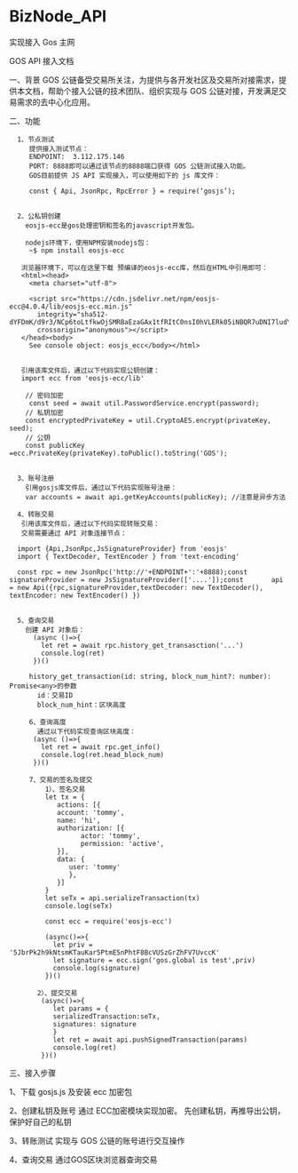 # BizNode_API
实现接入 Gos 主网



GOS API 接入文档

 一、背景
   GOS 公链备受交易所关注，为提供与各开发社区及交易所对接需求，提供本文档，帮助个接入公链的技术团队、组织实现与 GOS 公链对接，开发满足交易需求的去中心化应用。

二、功能

      1、节点测试
         提供接入测试节点：
         ENDPOINT:  3.112.175.146
         PORT: 8888即可以通过该节点的8888端口获得 GOS 公链测试接入功能。
         GOS目前提供 JS API 实现接入，可以使用如下的 js 库文件：

         const { Api, JsonRpc, RpcError } = require(‘gosjs’);

      
      2、公私钥创建
        eosjs-ecc是gos处理密钥和签名的javascript开发包。

        nodejs环境下，使用NPM安装nodejs包：
         ~$ npm install eosjs-ecc
   
       浏览器环境下，可以在这里下载 预编译的eosjs-ecc库，然后在HTML中引用即可：
       <html><head>
         <meta charset="utf-8">
          
         <script src="https://cdn.jsdelivr.net/npm/eosjs-ecc@4.0.4/lib/eosjs-ecc.min.js"
           integrity="sha512-dYFDmK/d9r3/NCp6toLtfkwOjSMRBaEzaGAx1tfRItC0nsI0hVLERk05iNBQR7uDNI7ludYhcBI4vUiFHdjsTQ=="
           crossorigin="anonymous"></script>
       </head><body>
         See console object: eosjs_ecc</body></html>


       引用该库文件后，通过以下代码实现公钥创建：
       import ecc from 'eosjs-ecc/lib'

        // 密码加密       
         const seed = await util.PasswordService.encrypt(password);   
        // 私钥加密        
        const encryptedPrivateKey = util.CryptoAES.encrypt(privateKey, seed);        
        // 公钥        
        const publicKey =ecc.PrivateKey(privateKey).toPublic().toString('GOS');                
      
      
      3、账号注册
        引用gosjs库文件后，通过以下代码实现账号注册：
        var accounts = await api.getKeyAccounts(publicKey); //注意是异步方法
        
      4、转账交易
       引用该库文件后，通过以下代码实现转账交易：
       交易需要通过 API 对象连接节点：

      import {Api,JsonRpc,JsSignatureProvider} from 'eosjs'
      import { TextDecoder, TextEncoder } from 'text-encoding'

      const rpc = new JsonRpc('http://'+ENDPOINT+':'+8888);const signatureProvider = new JsSignatureProvider(['....']);const       api = new Api({rpc,signatureProvider,textDecoder: new TextDecoder(), textEncoder: new TextEncoder() })
      
      
      5、查询交易
        创建 API 对象后：
          (async ()=>{
            let ret = await rpc.history_get_transasction('...')
            console.log(ret)
          })()

         history_get_transaction(id: string, block_num_hint?: number): Promise<any>的参数
           id：交易ID
           block_num_hint：区块高度
           
         6、查询高度
           通过以下代码实现查询区块高度：
          (async ()=>{
            let ret = await rpc.get_info()
            console.log(ret.head_block_num)
          })()
          
         7、交易的签名及提交
             1）、签名交易
             let tx = {
                actions: [{
                account: 'tommy',
                name: 'hi',
                authorization: [{
                      actor: 'tommy',
                      permission: 'active',
                }],
                data: {
                   user: 'tommy'
                   },
                }]
             }
             let seTx = api.serializeTransaction(tx)
             console.log(seTx)

             const ecc = require('eosjs-ecc')

             (async()=>{
               let priv = '5JbrPk2h9kNtsmKTauKar5PtmE5nPhtF8BcVUSzGrZhFV7UvccK'
               let signature = ecc.sign('gos.global is test',priv)
               console.log(signature)
             })()
      
           2）、提交交易
            (async()=>{
               let params = {
               serializedTransaction:seTx,
               signatures: signature
               }
               let ret = await api.pushSignedTransaction(params)
               console.log(ret)
            })()

三、接入步骤
    
   1、下载 gosjs.js 及安装 ecc 加密包
   
   2、创建私钥及账号
      通过 ECC加密模块实现加密。
      先创建私钥，再推导出公钥，保护好自己的私钥
      
   3、转账测试
      实现与 GOS 公链的账号进行交互操作
      
   4、查询交易
      通过GOS区块浏览器查询交易
